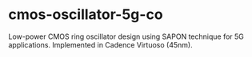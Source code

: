 # cmos-oscillator-5g-co
Low-power CMOS ring oscillator design using SAPON technique for 5G applications. Implemented in Cadence Virtuoso (45nm).
